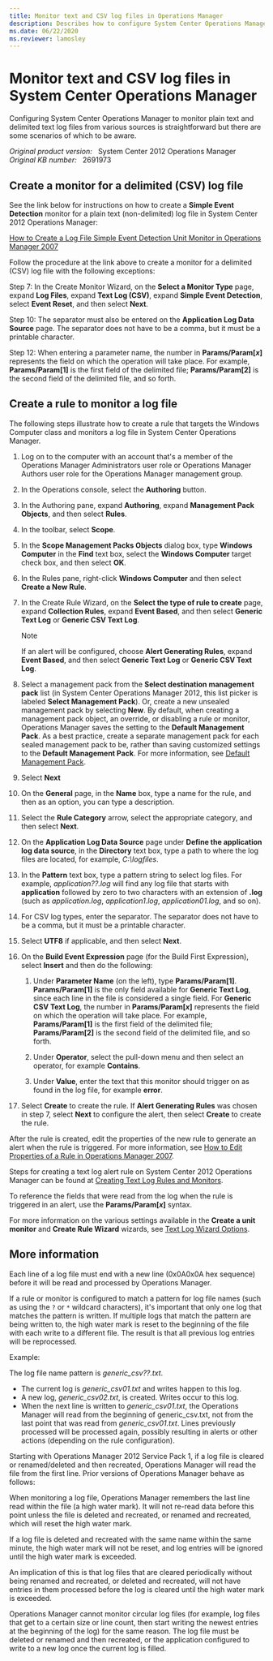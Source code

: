 ```yaml
---
title: Monitor text and CSV log files in Operations Manager
description: Describes how to configure System Center Operations Manager to monitor plain text and delimited text log files.
ms.date: 06/22/2020
ms.reviewer: lamosley
---
```

# Monitor text and CSV log files in System Center Operations Manager

Configuring System Center Operations Manager to monitor plain text and delimited text log files from various sources is straightforward but there are some scenarios of which to be aware.

_Original product version:_ &nbsp; System Center 2012 Operations Manager  
_Original KB number:_ &nbsp; 2691973

## Create a monitor for a delimited (CSV) log file

See the link below for instructions on how to create a **Simple Event Detection** monitor for a plain text (non-delimited) log file in System Center 2012 Operations Manager:

[How to Create a Log File Simple Event Detection Unit Monitor in Operations Manager 2007](/previous-versions/system-center/operations-manager-2007-r2/bb381375(v=technet.10)?redirectedfrom=MSDN)

Follow the procedure at the link above to create a monitor for a delimited (CSV) log file with the following exceptions:

Step 7: In the Create Monitor Wizard, on the **Select a Monitor Type** page, expand **Log Files**, expand **Text Log (CSV)**, expand **Simple Event Detection**, select **Event Reset**, and then select **Next**.

Step 10: The separator must also be entered on the **Application Log Data Source** page. The separator does not have to be a comma, but it must be a printable character.

Step 12: When entering a parameter name, the number in **Params/Param[*x*]** represents the field on which the operation will take place. For example, **Params/Param[1]** is the first field of the delimited file; **Params/Param[2]** is the second field of the delimited file, and so forth.

## Create a rule to monitor a log file

The following steps illustrate how to create a rule that targets the Windows Computer class and monitors a log file in System Center Operations Manager.

1. Log on to the computer with an account that's a member of the Operations Manager Administrators user role or Operations Manager Authors user role for the Operations Manager management group.
2. In the Operations console, select the **Authoring** button.
3. In the Authoring pane, expand **Authoring**, expand **Management Pack Objects**, and then select **Rules**.
4. In the toolbar, select **Scope**.

5. In the **Scope Management Packs Objects** dialog box, type **Windows Computer** in the **Find** text box, select the **Windows Computer** target check box, and then select **OK**.

6. In the Rules pane, right-click **Windows Computer** and then select **Create a New Rule**.

7. In the Create Rule Wizard, on the **Select the type of rule to create** page, expand **Collection Rules**, expand **Event Based**, and then select **Generic Text Log** or **Generic CSV Text Log**.

   > [!NOTE]
   > If an alert will be configured, choose **Alert Generating Rules**, expand **Event Based**, and then select **Generic Text Log** or **Generic CSV Text Log**.

8. Select a management pack from the **Select destination management pack** list (in System Center Operations Manager 2012, this list picker is labeled **Select Management Pack**). Or, create a new unsealed management pack by selecting **New**. By default, when creating a management pack object, an override, or disabling a rule or monitor, Operations Manager saves the setting to the **Default Management Pack**. As a best practice, create a separate management pack for each sealed management pack to be, rather than saving customized settings to the **Default Management Pack**. For more information, see [Default Management Pack](/previous-versions/system-center/operations-manager-2007-r2/ee191599(v=technet.10)?redirectedfrom=MSDN).

9. Select **Next**  
10. On the **General** page, in the **Name** box, type a name for the rule, and then as an option, you can type a description.
11. Select the **Rule Category** arrow, select the appropriate category, and then select **Next**.

12. On the **Application Log Data Source** page under **Define the application log data source**, in the **Directory** text box, type a path to where the log files are located, for example, *C:\logfiles*.

13. In the **Pattern** text box, type a pattern string to select log files. For example, *application??.log* will find any log file that starts with **application** followed by zero to two characters with an extension of **.log** (such as *application.log*, *application1.log*, *application01.log*, and so on).

14. For CSV log types, enter the separator. The separator does not have to be a comma, but it must be a printable character.

15. Select **UTF8** if applicable, and then select **Next**.

16. On the **Build Event Expression** page (for the Build First Expression), select **Insert** and then do the following:

    1. Under **Parameter Name** (on the left), type **Params/Param[1]**. **Params/Param[1]** is the only field available for **Generic Text Log**, since each line in the file is considered a single field. For **Generic CSV Text Log**, the number in **Params/Param[*x*]** represents the field on which the operation will take place. For example, **Params/Param[1]** is the first field of the delimited file; **Params/Param[2]** is the second field of the delimited file, and so forth.

    1. Under **Operator**, select the pull-down menu and then select an operator, for example **Contains**.

    1. Under **Value**, enter the text that this monitor should trigger on as found in the log file, for example **error**.

17. Select **Create** to create the rule. If **Alert Generating Rules** was chosen in step 7, select **Next** to configure the alert, then select **Create** to create the rule.

After the rule is created, edit the properties of the new rule to generate an alert when the rule is triggered. For more information, see [How to Edit Properties of a Rule in Operations Manager 2007](/previous-versions/system-center/operations-manager-2007-r2/bb309699(v=technet.10)?redirectedfrom=MSDN).

Steps for creating a text log alert rule on System Center 2012 Operations Manager can be found at [Creating Text Log Rules and Monitors](/previous-versions/system-center/system-center-2012-R2/hh457567(v=sc.12)?redirectedfrom=MSDN#creating-text-log-rules-and-monitors).

To reference the fields that were read from the log when the rule is triggered in an alert, use the **Params/Param[*x*]** syntax.

For more information on the various settings available in the **Create a unit monitor** and **Create Rule Wizard** wizards, see [Text Log Wizard Options](/previous-versions/system-center/system-center-2012-R2/hh457567(v=sc.12)?redirectedfrom=MSDN#text-log-wizard-options).

## More information

Each line of a log file must end with a new line (0x0A0x0A hex sequence) before it will be read and processed by Operations Manager.  

If a rule or monitor is configured to match a pattern for log file names (such as using the `?` or `*` wildcard characters), it's important that only one log that matches the pattern is written. If multiple logs that match the pattern are being written to, the high water mark is reset to the beginning of the file with each write to a different file. The result is that all previous log entries will be reprocessed.

Example:

The log file name pattern is *generic_csv??.txt*.

- The current log is *generic_csv01.txt* and writes happen to this log.
- A new log, *generic_csv02.txt*, is created. Writes occur to this log.
- When the next line is written to *generic_csv01.txt*, the Operations Manager will read from the beginning of generic_csv.txt, not from the last point that was read from *generic_csv01.txt*. Lines previously processed will be processed again, possibly resulting in alerts or other actions (depending on the rule configuration).

Starting with Operations Manager 2012 Service Pack 1, if a log file is cleared or renamed/deleted and then recreated, Operations Manager will read the file from the first line. Prior versions of Operations Manager behave as follows:

When monitoring a log file, Operations Manager remembers the last line read within the file (a high water mark). It will not re-read data before this point unless the file is deleted and recreated, or renamed and recreated, which will reset the high water mark.

If a log file is deleted and recreated with the same name within the same minute, the high water mark will not be reset, and log entries will be ignored until the high water mark is exceeded.

An implication of this is that log files that are cleared periodically without being renamed and recreated, or deleted and recreated, will not have entries in them processed before the log is cleared until the high water mark is exceeded.

Operations Manager cannot monitor circular log files (for example, log files that get to a certain size or line count, then start writing the newest entries at the beginning of the log) for the same reason. The log file must be deleted or renamed and then recreated, or the application configured to write to a new log once the current log is filled.
